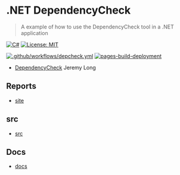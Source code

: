 # .NET DependencyCheck

> A example of how to use the DependencyCheck tool in a .NET application

[![C#](https://img.shields.io/badge/c%23-%23239120.svg?style=for-the-badge&logo=c-sharp&logoColor=white)](https://learn.microsoft.com/en-us/dotnet/csharp/)
[![License: MIT](https://img.shields.io/badge/License-MIT-lightgrey.svg?style=for-the-badge)](LICENSE) <!-- https://opensource.org/licenses/MIT -->

[![.github/workflows/depcheck.yml](https://github.com/alex-hedley/dotnet-dependencycheck/actions/workflows/depcheck.yml/badge.svg)](https://github.com/alex-hedley/dotnet-dependencycheck/actions/workflows/depcheck.yml)
[![pages-build-deployment](https://github.com/alex-hedley/dotnet-dependencycheck/actions/workflows/pages/pages-build-deployment/badge.svg)](https://github.com/alex-hedley/dotnet-dependencycheck/actions/workflows/pages/pages-build-deployment)

- [DependencyCheck](https://jeremylong.github.io/DependencyCheck) Jeremy Long

## Reports

- [site](https://alex-hedley.github.io/dotnet-dependencycheck/)

## src

- [src](src/)

## Docs

- [docs](docs/README.md)
